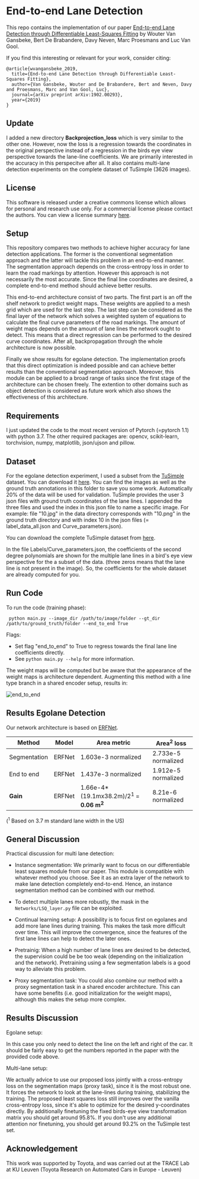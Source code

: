 # End-to-end Lane Detection

This repo contains the implementation of our paper [End-to-end Lane Detection through Differentiable Least-Squares Fitting](https://arxiv.org/abs/1902.00293) by Wouter Van Gansbeke, Bert De Brabandere, Davy Neven, Marc Proesmans and Luc Van Gool.

If you find this interesting or relevant for your work, consider citing:
```
@article{wvangansbeke_2019,
  title={End-to-end Lane Detection through Differentiable Least-Squares Fitting},
  author={Van Gansbeke, Wouter and De Brabandere, Bert and Neven, Davy and Proesmans, Marc and Van Gool, Luc},
  journal={arXiv preprint arXiv:1902.00293},
  year={2019}
}
```
## Update
I added a new directory __Backprojection_loss__ which is very similar to the other one. However, now the loss is a regression towards the coordinates in the original perspective instead of a regression in the birds eye view perspective towards the lane-line coefficients. We are primarily interested in the accuracy in this perspecitve after all. It also contains multi-lane detection experiments on the complete dataset of TuSimple (3626 images). 

## License

This software is released under a creative commons license which allows for personal and research use only. For a commercial license please contact the authors. You can view a license summary [here](http://creativecommons.org/licenses/by-nc/4.0/).

## Setup

This repository compares two methods to achieve higher accuracy for lane detection applications. The former is the conventional segmentation approach and the latter will tackle this problem in an end-to-end manner. The segmentation approach depends on the cross-entropy loss in order to learn the road markings by attention. However this approach is not necessarily the most accurate. Since the final line coordinates are desired, a complete end-to-end method should achieve better results.

This end-to-end architecture consist of two parts. The first part is an off the shelf network to predict weight maps. These weights are applied to a mesh grid which are used for the last step. The last step can be considered as the final layer of the network which solves a weighted system of equations to calculate the final curve parameters of the road markings. The amount of weight maps depends on the amount of lane lines the network ought to detect. This means that a direct regression can be performed to the desired curve coordinates. After all, backpropagation through the whole architecture is now possible.

Finally we show results for egolane detection. The implementation proofs that this direct optimization is indeed possible and can achieve better results than the conventional segmentation approach. Moreover, this module can be applied to a broad range of tasks since the first stage of the architecture can be chosen freely. The extention to other domains such as object detection is considered as future work which also shows the effectiveness of this architecture.

## Requirements

I just updated the code to the most recent version of Pytorch (=pytorch 1.1) with python 3.7.
The other required packages are: opencv, scikit-learn, torchvision, numpy, matplotlib, json/ujson and pillow.

## Dataset

For the egolane detection experiment, I used a subset from the [TuSimple](http://benchmark.tusimple.ai/#/) dataset. You can download it [here](https://drive.google.com/drive/folders/1UECiIOGjIua9ORIDfcZft8XGTQ-iTzuD?usp=sharing). You can find the images as well as the ground truth annotations in this folder to save you some work. Automatically 20% of the data will be used for validation. TuSimple provides the user 3 json files with ground truth coordinates of the lane lines. I appended the three files and used the index in this  json file to name a specific image. For example: file "10.jpg" in the data directory corresponds with "10.png" in the ground truth directory and with index 10 in the json files (= label_data_all.json and Curve_parameters.json).

You can download the complete TuSimple dataset from [here](https://github.com/TuSimple/tusimple-benchmark/issues/3).

In the file Labels/Curve_parameters.json, the coefficients of the second degree polynomials are shown for the multiple lane lines in a bird's eye view perspective for the a subset of the data. (three zeros means that the lane line is not present in the image). So, the coefficients for the whole dataset are already computed for you.

## Run Code
To run the code (training phase):

` python main.py --image_dir /path/to/image/folder --gt_dir /path/to/ground_truth/folder --end_to_end True`

Flags:
- Set flag "end_to_end" to True to regress towards the final lane line coefficients directly.
- See `python main.py --help` for more information.

The weight maps will be computed but be aware that the appearance of the weight maps is architecture dependent. Augmenting this method with a line type branch in a shared encoder setup, results in: 

![end_to_end](https://user-images.githubusercontent.com/9694230/51836593-12459400-2301-11e9-9d1b-37cbe936f8cc.gif)

## Results Egolane Detection 

Our network architecture is based on [ERFNet](https://github.com/Eromera/erfnet_pytorch).


| Method | Model | Area metric | Area<sup>2</sup> loss|
| --- | --- | --- | --- | 
| Segmentation | ERFNet | 1.603e-3 normalized | 2.733e-5  normalized |
| End to end | ERFNet | 1.437e-3 normalized| 1.912e-5 normalized | 
| **Gain** | ERFNet |1.66e-4\*(19.1mx38.2m)/2<sup>1</sup> = **0.06 m<sup>2</sup>** | 8.21e-6 normalized |

(<sup>1</sup> Based on 3.7 m standard lane width in the US)


## General Discussion

Practical discussion for multi lane detection:

- Instance segmentation: We primarily want to focus on our differentiable least squares module from our paper. This module is compatible with whatever method you choose. See it as an extra layer of the network to make lane detection completely end-to-end. Hence, an instance segmentation method can be combined with our method.

- To detect multiple lanes more robustly, the mask in the `Networks/LSQ_layer.py` file can be exploited.

- Continual learning setup: A possibility is to focus first on egolanes and add more lane lines during training. This makes the task more difficult over time. This will improve the convergence, since the features of the first lane lines can help to detect the later ones.

- Pretrainig: When a high number of lane lines are desired to be detected, the supervision could be be too weak (depending on the initialization and the network). Pretraining using a few segmentation labels is a good way to alleviate this problem.

- Proxy segmentation task: You could also combine our method with a proxy segmentation task in a shared encoder architecture. This can have some benefits (i.e. good initialization for the weight maps), although this makes the setup more complex.

## Results Discussion
Egolane setup: 

In this case you only need to detect the line on the left and right of the car.
It should be fairly easy to get the numbers reported in the paper with the provided code above. 

Multi-lane setup:

We actually advice to use our proposed loss jointly with a cross-entropy loss on the segmentation maps (proxy task), since it is the most robust one.
It forces the network to look at the lane-lines during training, stabilizing the training.
The proposed least squares loss still improves over the vanilla cross-entropy loss, since it's able to optimize for the desired y-coordinates directly. By additionally finetuning the fixed birds-eye view transformation matrix you should get around 95.8%.
If you don't use any additional attention nor finetuning, you should get around 93.2% on the TuSimple test set.


## Acknowledgement
This work was supported by Toyota, and was carried out at the TRACE Lab at KU Leuven (Toyota Research on Automated Cars in Europe - Leuven)

